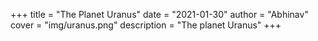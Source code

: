 +++
title = "The Planet Uranus"
date = "2021-01-30"
author = "Abhinav"
cover = "img/uranus.png"
description = "The planet Uranus"
+++

